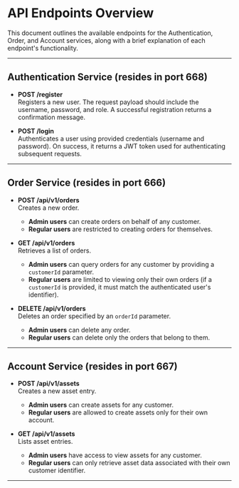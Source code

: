 # API Endpoints Overview

This document outlines the available endpoints for the Authentication, Order, and Account services, along with a brief explanation of each endpoint's functionality.

---

## Authentication Service (resides in port 668)

- **POST /register**  
  Registers a new user. The request payload should include the username, password, and role. A successful registration returns a confirmation message.

- **POST /login**  
  Authenticates a user using provided credentials (username and password). On success, it returns a JWT token used for authenticating subsequent requests.

---

## Order Service (resides in port 666)

- **POST /api/v1/orders**  
  Creates a new order.
    - **Admin users** can create orders on behalf of any customer.
    - **Regular users** are restricted to creating orders for themselves.

- **GET /api/v1/orders**  
  Retrieves a list of orders.
    - **Admin users** can query orders for any customer by providing a `customerId` parameter.
    - **Regular users** are limited to viewing only their own orders (if a `customerId` is provided, it must match the authenticated user's identifier).

- **DELETE /api/v1/orders**  
  Deletes an order specified by an `orderId` parameter.
    - **Admin users** can delete any order.
    - **Regular users** can delete only the orders that belong to them.

---

## Account Service (resides in port 667)

- **POST /api/v1/assets**  
  Creates a new asset entry.
    - **Admin users** can create assets for any customer.
    - **Regular users** are allowed to create assets only for their own account.

- **GET /api/v1/assets**  
  Lists asset entries.
    - **Admin users** have access to view assets for any customer.
    - **Regular users** can only retrieve asset data associated with their own customer identifier.

---
